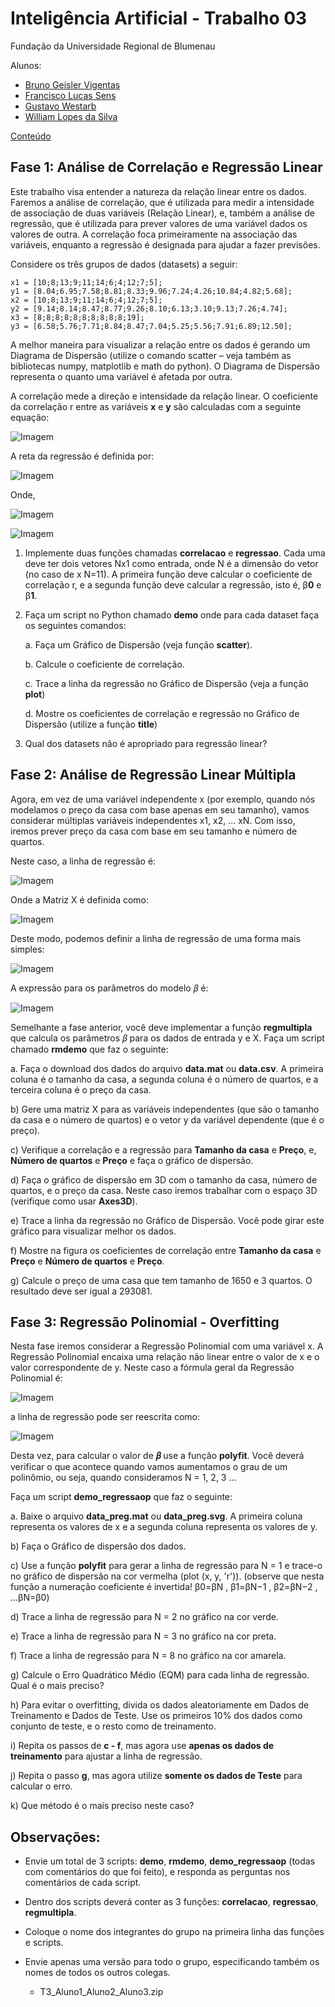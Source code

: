# Inteligência Artificial - Trabalho 03

Fundação da Universidade Regional de Blumenau

Alunos: 
* [Bruno Geisler Vigentas](https://github.com/bvigentas)
* [Francisco Lucas Sens](https://github.com/franciscosens)
* [Gustavo Westarb](https://github.com/GustavoWestarb)
* [William Lopes da Silva](wiiulopes)


[Conteúdo](assets/Conteúdo/Uni04_AprendizadoSupervisionadoRegressão.pdf)

## Fase 1: Análise de Correlação e Regressão Linear

Este trabalho visa entender a natureza da relação linear entre os dados. Faremos a análise de correlação, que é utilizada para medir a intensidade de associação de duas variáveis (Relação Linear), e, também a análise de regressão, que é utilizada para prever valores de uma variável dados os valores de outra. A correlação foca primeiramente na associação das variáveis, enquanto a regressão é designada para ajudar a fazer previsões.

Considere os três grupos de dados (datasets) a seguir:

```
x1 = [10;8;13;9;11;14;6;4;12;7;5];
y1 = [8.04;6.95;7.58;8.81;8.33;9.96;7.24;4.26;10.84;4.82;5.68];
x2 = [10;8;13;9;11;14;6;4;12;7;5];
y2 = [9.14;8.14;8.47;8.77;9.26;8.10;6.13;3.10;9.13;7.26;4.74];
x3 = [8;8;8;8;8;8;8;8;8;8;19];
y3 = [6.58;5.76;7.71;8.84;8.47;7.04;5.25;5.56;7.91;6.89;12.50];
```

A melhor maneira para visualizar a relação entre os dados é gerando um Diagrama de Dispersão (utilize o comando scatter – veja também as bibliotecas numpy, matplotlib e math do python). O Diagrama de Dispersão representa o quanto uma variável é afetada por outra.

A correlação mede a direção e intensidade da relação linear. O coeficiente da correlação r entre as variáveis **x** e **y** são calculadas com a seguinte equação:

![Imagem](assets/imagem1.png)

A reta da regressão é definida por:

![Imagem](assets/imagem2.png)

Onde,

![Imagem](assets/imagem3.png)

![Imagem](assets/imagem4.png)

1) Implemente duas funções chamadas **correlacao** e **regressao**. Cada uma deve ter dois vetores Nx1 como entrada, onde N é a dimensão do vetor (no caso de x N=11). A primeira função deve calcular o coeficiente de correlação r, e a segunda função deve calcular a regressão, isto é, β**0** e β**1**.

2) Faça um script no Python chamado **demo** onde para cada dataset faça os seguintes comandos:

    a. Faça um Gráfico de Dispersão (veja função **scatter**).

    b. Calcule o coeficiente de correlação.

    c. Trace a linha da regressão no Gráfico de Dispersão (veja a função **plot**)

    d. Mostre os coeficientes de correlação e regressão no Gráfico de Dispersão (utilize a função **title**)

3) Qual dos datasets não é apropriado para regressão linear? 


## Fase 2: Análise de Regressão Linear Múltipla

Agora, em vez de uma variável independente x (por exemplo, quando nós modelamos o preço da casa com base apenas em seu tamanho), vamos considerar múltiplas variáveis independentes x1, x2, ... xN. Com isso, iremos prever preço da casa com base em seu tamanho e número de quartos.

Neste caso, a linha de regressão é:

![Imagem](assets/imagem5.png)

Onde a Matriz X é definida como:

![Imagem](assets/imagem6.png)

Deste modo, podemos definir a linha de regressão de uma forma mais simples:

![Imagem](assets/imagem7.png)

A expressão para os parâmetros do modelo 𝛽 é:

![Imagem](assets/imagem8.png)

Semelhante a fase anterior, você deve implementar a função **regmultipla** que calcula os parâmetros 𝛽 para os dados de entrada y e X. Faça um script chamado **rmdemo** que faz o seguinte:


a. Faça o download dos dados do arquivo **data.mat** ou **data.csv**. A primeira coluna é o tamanho da casa, a segunda coluna é o número de quartos, e a terceira coluna é o preço da casa.

b) Gere uma matriz X para as variáveis independentes (que são o tamanho da casa e o número de quartos) e o vetor y da variável dependente (que é o preço).

c) Verifique a correlação e a regressão para **Tamanho da casa** e **Preço**, e, **Número de quartos** e **Preço** e faça o gráfico de dispersão.

d) Faça o gráfico de dispersão em 3D com o tamanho da casa, número de quartos, e o preço da casa. Neste caso iremos trabalhar com o espaço 3D (verifique como usar **Axes3D**).

e) Trace a linha da regressão no Gráfico de Dispersão. Você pode girar este gráfico para visualizar melhor os dados.

f) Mostre na figura os coeficientes de correlação entre **Tamanho da casa** e **Preço** e **Número de quartos** e **Preço**.

g) Calcule o preço de uma casa que tem tamanho de 1650 e 3 quartos. O resultado deve ser igual a 293081.

## Fase 3: Regressão Polinomial - Overfitting

Nesta fase iremos considerar a Regressão Polinomial com uma variável x. A Regressão Polinomial encaixa uma relação não linear entre o valor de x e o valor correspondente de y. Neste caso a fórmula geral da Regressão Polinomial é:

![Imagem](assets/imagem9.png)

a linha de regressão pode ser reescrita como:

![Imagem](assets/imagem10.png)

Desta vez, para calcular o valor de **𝛽** use a função **polyfit**. Você deverá verificar o que acontece quando vamos aumentamos o grau de um polinômio, ou seja, quando consideramos N = 1, 2, 3 ...

Faça um script **demo_regressaop** que faz o seguinte:

a. Baixe o arquivo **data_preg.mat** ou **data_preg.svg**. A primeira coluna representa os valores de x e a segunda coluna representa os valores de y.

b) Faça o Gráfico de dispersão dos dados.

c) Use a função **polyfit** para gerar a linha de regressão para N = 1 e trace-o no gráfico de dispersão na cor vermelha (plot (x, y, 'r')). (observe que nesta função a numeração coeficiente é invertida! β0=βN , β1=βN−1 , β2=βN−2 , ...βN=β0)

d) Trace a linha de regressão para N = 2 no gráfico na cor verde.

e) Trace a linha de regressão para N = 3 no gráfico na cor preta.

f) Trace a linha de regressão para N = 8 no gráfico na cor amarela.

g) Calcule o Erro Quadrático Médio (EQM) para cada linha de regressão. Qual é o mais preciso?

h) Para evitar o overfitting, divida os dados aleatoriamente em Dados de Treinamento e Dados de Teste. Use os primeiros 10% dos dados como conjunto de teste, e o resto como de treinamento.

i) Repita os passos de **c - f**, mas agora use **apenas os dados de treinamento** para ajustar a linha de regressão.

j) Repita o passo **g**, mas agora utilize **somente os dados de Teste** para calcular o erro.

k) Que método é o mais preciso neste caso?

## Observações:

* Envie um total de 3 scripts: **demo**, **rmdemo**, **demo_regressaop** (todas com comentários do que foi feito), e responda as perguntas nos comentários de cada script.

* Dentro dos scripts deverá conter as 3 funções: **correlacao**, **regressao**, **regmultipla**.

* Coloque o nome dos integrantes do grupo na primeira linha das funções e scripts.

* Envie apenas uma versão para todo o grupo, especificando também os nomes de todos os outros colegas.
    * T3_Aluno1_Aluno2_Aluno3.zip

